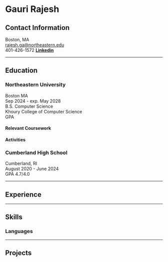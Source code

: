 
# Gauri Rajesh

## Contact Information

Boston, MA        
rajesh.ga@northeastern.edu  
401-426-1572
**[Linkedin](https://www.linkedin.com/in/gauri-rajesh-4a46bb272/)**

---

## Education

### Northeastern University
Boston MA  
Sep 2024 - exp. May 2028  
B.S. Computer Science  
Khoury College of Computer Science  
GPA  

#### Relevant Coursework

#### Activities

### Cumberland High School
Cumberland, RI  
August 2020 - June 2024  
GPA 4.7/4.0

---

## Experience

---

## Skills

### Languages

---

## Projects




